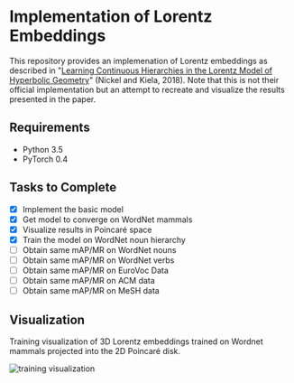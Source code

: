 # Implementation of Lorentz Embeddings

This repository provides an implemenation of Lorentz embeddings as described in "[Learning Continuous Hierarchies in the Lorentz Model of Hyperbolic Geometry](https://arxiv.org/abs/1806.03417)" (Nickel and Kiela, 2018). Note that this is not their official implementation but an attempt to recreate and visualize the results presented in the paper.

## Requirements
- Python 3.5
- PyTorch 0.4

## Tasks to Complete
- [x] Implement the basic model
- [x] Get model to converge on WordNet mammals
- [x] Visualize results in Poincaré space
- [x] Train the model on WordNet noun hierarchy
- [ ] Obtain same mAP/MR on WordNet nouns
- [ ] Obtain same mAP/MR on WordNet verbs
- [ ] Obtain same mAP/MR on EuroVoc Data
- [ ] Obtain same mAP/MR on ACM data
- [ ] Obtain same mAP/MR on MeSH data

## Visualization
Training visualization of 3D Lorentz embeddings trained on Wordnet mammals projected into the 2D Poincaré disk.

![training visualization]('./media/visualize.gif')

